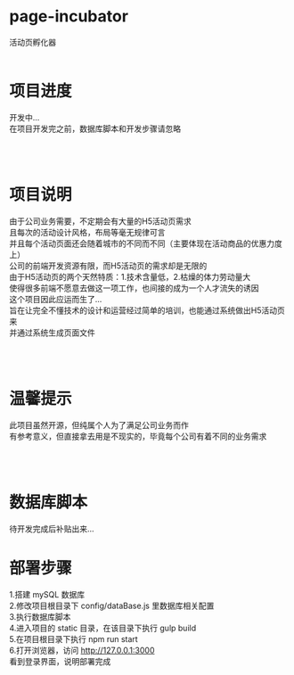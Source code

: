 # page-incubator

活动页孵化器<br><br>

# 项目进度
开发中...<br>
在项目开发完之前，数据库脚本和开发步骤请忽略

<br><br>

# 项目说明
由于公司业务需要，不定期会有大量的H5活动页需求<br>
且每次的活动设计风格，布局等毫无规律可言<br>
并且每个活动页面还会随着城市的不同而不同（主要体现在活动商品的优惠力度上）<br>
公司的前端开发资源有限，而H5活动页的需求却是无限的<br>
由于H5活动页的两个天然特质：1.技术含量低，2.枯燥的体力劳动量大<br>
使得很多前端不愿意去做这一项工作，也间接的成为一个人才流失的诱因<br>
这个项目因此应运而生了...<br>
旨在让完全不懂技术的设计和运营经过简单的培训，也能通过系统做出H5活动页来<br>
并通过系统生成页面文件<br>

<br><br>

# 温馨提示
此项目虽然开源，但纯属个人为了满足公司业务而作<br>
有参考意义，但直接拿去用是不现实的，毕竟每个公司有着不同的业务需求<br>

<br><br>

# 数据库脚本
待开发完成后补贴出来...<br>

# 部署步骤
1.搭建 mySQL 数据库<br>
2.修改项目根目录下 config/dataBase.js 里数据库相关配置<br>
3.执行数据库脚本<br>
4.进入项目的 static 目录，在该目录下执行 gulp build<br>
5.在项目根目录下执行 npm run start<br>
6.打开浏览器，访问 http://127.0.0.1:3000<br>
看到登录界面，说明部署完成<br>
